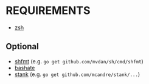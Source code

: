 # REQUIREMENTS

* [zsh](http://www.zsh.org)

## Optional

* [shfmt](https://github.com/mvdan/sh) (e.g. `go get github.com/mvdan/sh/cmd/shfmt`)
* [bashate](https://pypi.python.org/pypi/bashate/0.5.1)
* [stank](https://github.com/mcandre/stank) (e.g. `go get github.com/mcandre/stank/...`)
